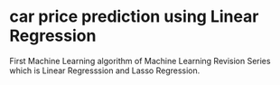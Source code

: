 # car price prediction using Linear Regression
First Machine Learning algorithm of Machine Learning Revision Series which is Linear Regresssion and Lasso Regression.
